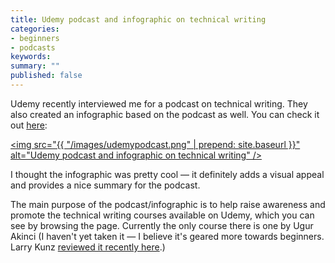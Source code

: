 ```yaml
---
title: Udemy podcast and infographic on technical writing
categories:
- beginners
- podcasts
keywords: 
summary: ""
published: false
---
```


Udemy recently interviewed me for a podcast on technical writing. They also created an infographic based on the podcast as well. You can check it out [here](https://www.udemy.com/technical-writing-and-editing/#interview):

<a href="https://www.udemy.com/technical-writing-and-editing/#interview"><img src="{{ "/images/udemypodcast.png" | prepend: site.baseurl }}" alt="Udemy podcast and infographic on technical writing" /></a>

I thought the infographic was pretty cool &mdash; it definitely adds a visual appeal and provides a nice summary for the podcast.

The main purpose of the podcast/infographic is to help raise awareness and promote the technical writing courses available on Udemy, which you can see by browsing the page. Currently the only course there is one by Ugur Akinci (I haven't yet taken it &mdash; I believe it's geared more towards beginners. Larry Kunz [reviewed it recently here](https://larrykunz.wordpress.com/2015/07/28/review-learn-technical-writing-online-course-from-udemy/).)

